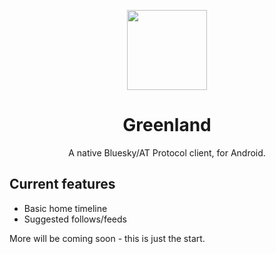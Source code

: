 <p align="center"><img src="https://github.com/itsWindows11/Greenland/assets/81253203/828ebb0f-7581-456d-b393-cc1e30b2a0c9" width="128px"></p>

<h1 align="center">Greenland</h1>

<p align="center">A native Bluesky/AT Protocol client, for Android.</p>

## Current features

- Basic home timeline
- Suggested follows/feeds

More will be coming soon - this is just the start.
